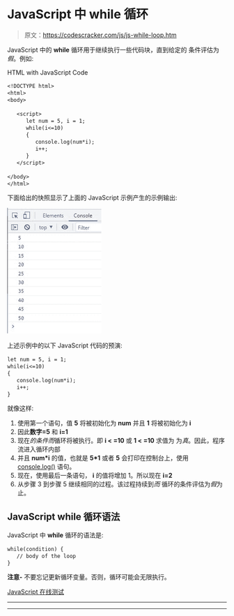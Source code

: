 # JavaScript 中 while 循环

> 原文：<https://codescracker.com/js/js-while-loop.htm>

JavaScript 中的 **while** 循环用于继续执行一些代码块，直到给定的 条件评估为*假*。例如:

HTML with JavaScript Code

```
<!DOCTYPE html>
<html>
<body>

   <script>
      let num = 5, i = 1;
      while(i<=10)
      {
         console.log(num*i);
         i++;
      }
   </script>

</body>
</html>
```

下面给出的快照显示了上面的 JavaScript 示例产生的示例输出:

![while loop example in javascript](img/75d9a293dfa135ee0423e2ba71f321e3.png)

上述示例中的以下 JavaScript 代码的预演:

```
let num = 5, i = 1;
while(i<=10)
{
   console.log(num*i);
   i++;
}
```

就像这样:

1.  使用第一个语句，值 **5** 将被初始化为 **num** 并且 **1** 将被初始化为 **i**
2.  因此**数字=5** 和 **i=1**
3.  现在*的条件而*循环将被执行。即 **i < =10** 或 **1 < =10** 求值为 为*真*。因此，程序流进入循环内部
4.  并且 **num*i** 的值，也就是 **5*1** 或者 **5** 会打印在控制台上，使用 [console.log()](/js/js-console-log.htm) 语句。
5.  现在，使用最后一条语句， **i** 的值将增加 1。所以现在 **i=2**
6.  从步骤 3 到步骤 5 继续相同的过程。该过程持续到*而* 循环的条件评估为*假*为止。

## JavaScript while 循环语法

JavaScript 中 **while** 循环的语法是:

```
while(condition) {
   // body of the loop
}
```

**注意-** 不要忘记更新循环变量。否则，循环可能会无限执行。

[JavaScript 在线测试](/exam/showtest.php?subid=6)

* * *

* * *